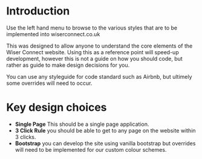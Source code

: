 # Introduction

Use the left hand menu to browse to the various styles that are to be implemented into wiserconnect.co.uk

This was designed to allow anyone to understand the core elements of the Wiser Connect website. Using this as a reference point will speed-up development, however this is not a guide on how you should code, but rather as guide to make design decisions for you.

You can use any styleguide for code standard such as Airbnb, but ultimely some overrides will need to occur.

# Key design choices

* __Single Page__ This should be a single page application.
* __3 Click Rule__ you should be able to get to any page on the website within 3 clicks.
* __Bootstrap__ you can develop the site using vanilla bootstrap but overrides will need to be implemented for our custom colour schemes.